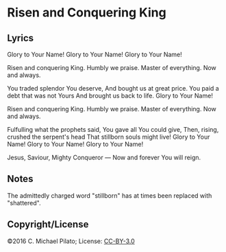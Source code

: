# Risen and Conquering King

## Lyrics

Glory to Your Name! 
Glory to Your Name! 
Glory to Your Name! 

Risen and conquering King. 
Humbly we praise. 
Master of everything. 
Now and always. 

You traded splendor You deserve, 
And bought us at great price. 
You paid a debt that was not Yours 
And brought us back to life. 
Glory to Your Name! 

Risen and conquering King. 
Humbly we praise. 
Master of everything. 
Now and always. 

Fulfulling what the prophets said, 
You gave all You could give, 
Then, rising, crushed the serpent's head 
That stillborn souls might live! 
Glory to Your Name! 
Glory to Your Name! 
Glory to Your Name! 

Jesus, Saviour, 
Mighty Conqueror — 
Now and forever You will reign. 

## Notes

The admittedly charged word "stillborn" has at times been replaced with "shattered".

## Copyright/License

©2016 C. Michael Pilato; License: [CC-BY-3.0](https://creativecommons.org/licenses/by/3.0/)
